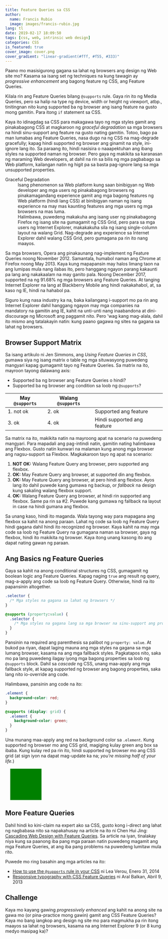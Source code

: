 ```yaml
---
title: Feature Queries sa CSS
author:
  name: Francis Rubio
  image: images/francis-rubio.jpg
lang: tl
date: 2019-02-17 18:09:50
tags: [css, web, intrinsic web design]
categories: CSS
is_featured: true
cover_image: cover.png
cover_gradient: "linear-gradient(#fff, #f55, #333)"
---
```


Paano mo masisigurong gagana sa lahat ng browsers ang design ng Web site mo? Kasama sa isang set ng techniques na kung tawagin ay <i>progressive enhancement</i> ang bagong feature ng CSS, ang Feature Queries.

<!--more-->

Kilala rin ang Feature Queries bilang `@supports` rule. Gaya rin ito ng Media Queries, pero sa halip na type ng device, width or height ng viewport, atbp., tinitingnan nito kung supported ba ng browser ang isang feature na gusto mong gamitin. Para itong `if` statement sa CSS.

Kaya ito idinagdag sa CSS para makagawa tayo ng mga styles gamit ang pinakabagong CSS at magkaroon ng <i>graceful degradation</i> sa mga browsers na hindi sinu-support ang feature na gusto nating gamitin. Totoo, bago pa man lumabas ang Feature Queries, nasa dugo na ng CSS na mag-degrade gracefully; kapag hindi supported ng browser ang ginamit na style, ini-ignore lang ito. Sa paraang ito, hindi nasisira o naaapektuhan ang ibang styles na supported naman ng browser. Pero gaya ng makikita sa karanasan ng maraming Web developers, at dahil na rin sa bilis ng mga pagbabago sa Web platform, kailangan natin ng higit pa sa basta pag-ignore lang sa mga unsupported properties.

<aside class="side-note"><dl><dt>Graceful Degradation</dt><dd>Isang phenomenon sa Web platform kung saan binibigyan ng Web developer ang mga users ng pinakabagong browsers ng pinakamagandang experience gamit ang mga bagong features ng Web platform (hindi lang CSS) at binibigyan naman ng isang experience na may mas kaunting features ang mga users ng mga browsers na mas luma.</dd><dd>Halimbawa, puwedeng makakuha ang isang user ng pinakabagong Firefox ng isang site na gumagamit ng CSS Grid, pero para sa mga users ng Internet Explorer, makakakuha sila ng isang single-column layout na walang Grid. Nag-degrade ang experience sa Internet Explorer dahil walang CSS Grid, pero gumagana pa rin ito nang maayos.</dd></dl></aside>

Sa mga browsers, Opera ang pinakaunang nag-implement ng Feature Queries noong November 2012. Samantala, humabol naman ang Chrome at Firefox noong May 2013. Kaya kung mapapansin may halos limang taon na ang lumipas mula nang ilabas ito, pero hanggang ngayon parang kakaunti pa lang ang nakakaalam na may ganito pala. Noong December 2017, supported na ng 91.68% ng mga browsers ang Feature Queries. At tanging Internet Explorer na lang at Blackberry Mobile ang hindi nakakahabol, at, sa kaso ng IE, hindi na hahabol pa.

Siguro kung nasa industry ka na, baka kailangang i-support mo pa rin ang Internet Explorer dahil hanggang ngayon may mga companies na mandatory na gamitin ang IE, kahit na unti-unti nang inaabandona at dini-discourage ng Microsoft ang paggamit nito. Pero 'wag kang mag-alala, dahil ito mismo ang tatalakayin natin: kung paano gagawa ng sites na gagana sa lahat ng browsers.

## Browser Support Matrix

Sa isang artikulo ni Jen Simmons, ang <cite>Using Feature Queries in CSS</cite>, gumawa siya ng isang matrix o table ng mga situwasyong puwedeng mangyari kapag gumagamit tayo ng Feature Queries. Sa matrix na ito, mayroon tayong dalawang axis:

- Supported ba ng browser ang Feature Queries o hindi?
- Supported ba ng browser ang condition sa loob ng `@supports`?

|May `@supports`|Walang `@supports`| |
|---|---|--|
|1. not ok| 2. ok|Supported ang feature|
|3. ok| 4. ok|Hindi supported ang feature|

Sa matrix na ito, makikita natin na mayroong apat na scenario na puwedeng mangyari. Para mapadali ang pag-intindi natin, gamitin nating halimbawa ang Flexbox. Gusto natin kunwari na malaman kung anong mga browser ang nagsu-support sa Flexbox. Magkakaroon tayo ng apat na scenario:

1. <b>NOT OK:</b> Walang Feature Query ang browser, pero supported ang flexbox.
1. <b>OK:</b> May Feature Query ang browser, at supported din ang flexbox.
1. <b>OK:</b> May Feature Query ang browser, at pero hindi ang flexbox. Ayos lang ito dahil puwede kang gumawa ng backup, or <i>fallback</i> na design kung sakaling walang flexbox support.
1. <b>OK:</b> Walang Feature Query ang browser, at hindi rin supported ang flexbox. Same pa rin sa #2. Puwede kang gumawa ng fallback na layout in case na hindi gumana ang flexbox.

Sa unang kaso, hindi ito maganda. Wala tayong way para mapagana ang flexbox sa kahit na anong paraan. Lahat ng code sa loob ng Feature Query hindi gagana dahil hindi ito recognized ng browser. Kaya kahit na may mga code sa loob ng Feature Query na gumagana naman sa browser, gaya ng flexbox, hindi ito makikita ng browser. Kaya itong unang kasong ito ang dapat nating gawan ng paraan.

## Ang Basics ng Feature Queries

Gaya sa kahit na anong conditional structures ng CSS, gumagamit ng boolean logic ang Feature Queries. Kapag naging `true` ang result ng query, mag-a-apply ang code sa loob ng Feature Query. Otherwise, hindi na ito papansinin altogether.

```css
.selector {
  /* Mga styles na gagana sa lahat ng browsers */
}

@supports (property:value) {
  .selector {
    /* Mga styles na gagana lang sa mga browser na sinu-support ang property */
  }
}
```

Pansinin na required ang parenthesis sa palibot ng `property: value`. At bukod pa riyan, dapat laging mauna ang mga styles na gagana sa mga lumang browser, kasama na ang mga fallback styles. Pagkatapos nito, saka mo pa lang puwedeng ilagay iyong mga bagong properties sa loob ng `@supports` block. Dahil sa <i>cascade</i> ng CSS, unang maa-apply ang mga fallback style, at kapag supported ng browser ang bagong properties, saka lang nito io-override ang code.

Halimbawa, pansinin ang code na ito:

```css
.element {
  background-color: red;
}

@supports (display: grid) {
  .element {
    background-color: green;
  }
}
```

Una munang maa-apply ang red na background color sa `.element`. Kung supported ng browser mo ang CSS grid, magiging kulay green ang box sa ibaba. Kung kulay red pa rin ito, hindi supported ng browser mo ang CSS grid (at sign iyon na dapat mag-update ka na; <i lang="en">you're missing half of your life.</i>)

<div id="example-480452" class="example-container">
<style>
  #example-480452 .element {
    height: 100px;
    width: 100px;
    background-color: red;
    margin: 1rem;
  }
  @supports (display:grid) {
    #example-480452 .element {
      background-color: green;
    }
  }
</style>
<div class="element"></div>
</div>

## More Feature Queries

Dahil hindi ko kini-claim na expert ako sa CSS, gusto kong i-direct ang lahat ng nagbabasa nito sa napakahusay na article na ito ni Chen Hui Jing: [Cascading Web Design with Feature Queries](https://24ways.org/2017/cascading-web-design/). Sa article na iyan, tinalakay niya kung sa paanong iba pang mga paraan natin puwedeng magamit ang mga Feature Queries, at ang iba pang problems na puwedeng lumitaw mula rito.

Puwede mo ring basahin ang mga articles na ito:

- [How to use the `@supports` rule in your CSS](http://www.creativebloq.com/css3/how-use-supports-rule-your-css-11410545) ni Lea Verou, Enero 31, 2014
- [Responsive typography with CSS Feature Queries](https://ar.al/scribbles/responsive-typography-with-css-feature-queries/) ni Aral Balkan, Abril 9, 2013

## Challenge

Kaya mo kayang gawing <i lang="en">progressively enhanced</i> ang kahit na anong site na gawa mo (or pina-practice mong gawin) gamit ang CSS Feature Queries? Kaya mo bang iangkop ang design ng site mo para magmukha pa rin itong maayos sa lahat ng browsers, kasama na ang Internet Explorer 9 (or 8 kung medyo masipag ka)?